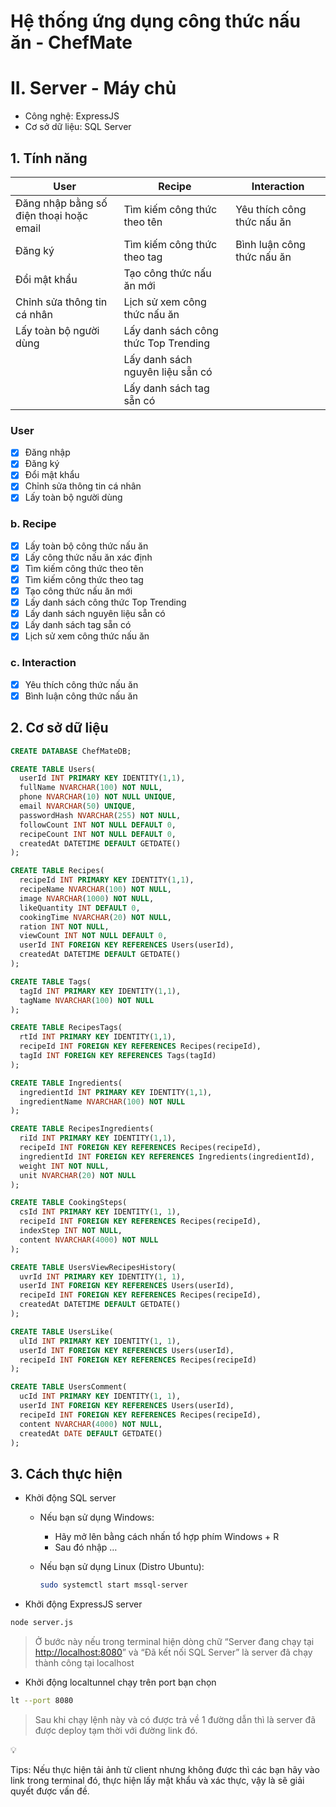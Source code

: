 # Hệ thống ứng dụng công thức nấu ăn - ChefMate

# II. Server - Máy chủ

- Công nghệ: ExpressJS
- Cơ sở dữ liệu: SQL Server

## 1. Tính năng

| User | Recipe | Interaction |
| --- | --- | --- |
| Đăng nhập bằng số điện thoại hoặc email | Tìm kiếm công thức theo tên | Yêu thích công thức nấu ăn |
| Đăng ký | Tìm kiếm công thức theo tag | Bình luận công thức nấu ăn |
| Đổi mật khẩu | Tạo công thức nấu ăn mới |  |
| Chỉnh sửa thông tin cá nhân | Lịch sử xem công thức nấu ăn |  |
| Lấy toàn bộ người dùng | Lấy danh sách công thức Top Trending |  |
|  | Lấy danh sách nguyên liệu sẵn có |  |
|  | Lấy danh sách tag sẵn có |  |

### User

- [x]  Đăng nhập
- [x]  Đăng ký
- [x]  Đổi mật khẩu
- [x]  Chỉnh sửa thông tin cá nhân
- [x]  Lấy toàn bộ người dùng

### b. Recipe

- [x]  Lấy toàn bộ công thức nấu ăn
- [x]  Lấy công thức nấu ăn xác định
- [x]  Tìm kiếm công thức theo tên
- [x]  Tìm kiếm công thức theo tag
- [x]  Tạo công thức nấu ăn mới
- [x]  Lấy danh sách công thức Top Trending
- [x]  Lấy danh sách nguyên liệu sẵn có
- [x]  Lấy danh sách tag sẵn có
- [x]  Lịch sử xem công thức nấu ăn

### c. Interaction

- [x]  Yêu thích công thức nấu ăn
- [x]  Bình luận công thức nấu ăn

## 2. Cơ sở dữ liệu

```sql
CREATE DATABASE ChefMateDB;

CREATE TABLE Users(
  userId INT PRIMARY KEY IDENTITY(1,1),
  fullName NVARCHAR(100) NOT NULL,
  phone NVARCHAR(10) NOT NULL UNIQUE,
  email NVARCHAR(50) UNIQUE,
  passwordHash NVARCHAR(255) NOT NULL,
  followCount INT NOT NULL DEFAULT 0,
  recipeCount INT NOT NULL DEFAULT 0,
  createdAt DATETIME DEFAULT GETDATE()
);

CREATE TABLE Recipes(
  recipeId INT PRIMARY KEY IDENTITY(1,1),
  recipeName NVARCHAR(100) NOT NULL,
  image NVARCHAR(1000) NOT NULL,
  likeQuantity INT DEFAULT 0,
  cookingTime NVARCHAR(20) NOT NULL,
  ration INT NOT NULL,
  viewCount INT NOT NULL DEFAULT 0,
  userId INT FOREIGN KEY REFERENCES Users(userId),
  createdAt DATETIME DEFAULT GETDATE()
);

CREATE TABLE Tags(
  tagId INT PRIMARY KEY IDENTITY(1,1),
  tagName NVARCHAR(100) NOT NULL
);

CREATE TABLE RecipesTags(
  rtId INT PRIMARY KEY IDENTITY(1,1),
  recipeId INT FOREIGN KEY REFERENCES Recipes(recipeId),
  tagId INT FOREIGN KEY REFERENCES Tags(tagId)
);

CREATE TABLE Ingredients(
  ingredientId INT PRIMARY KEY IDENTITY(1,1),
  ingredientName NVARCHAR(100) NOT NULL
);

CREATE TABLE RecipesIngredients(
  riId INT PRIMARY KEY IDENTITY(1,1),
  recipeId INT FOREIGN KEY REFERENCES Recipes(recipeId),
  ingredientId INT FOREIGN KEY REFERENCES Ingredients(ingredientId),
  weight INT NOT NULL,
  unit NVARCHAR(20) NOT NULL
);

CREATE TABLE CookingSteps(
  csId INT PRIMARY KEY IDENTITY(1, 1),
  recipeId INT FOREIGN KEY REFERENCES Recipes(recipeId),
  indexStep INT NOT NULL,
  content NVARCHAR(4000) NOT NULL
);

CREATE TABLE UsersViewRecipesHistory(
  uvrId INT PRIMARY KEY IDENTITY(1, 1),
  userId INT FOREIGN KEY REFERENCES Users(userId),
  recipeId INT FOREIGN KEY REFERENCES Recipes(recipeId),
  createdAt DATETIME DEFAULT GETDATE()
);

CREATE TABLE UsersLike(
  ulId INT PRIMARY KEY IDENTITY(1, 1),
  userId INT FOREIGN KEY REFERENCES Users(userId),
  recipeId INT FOREIGN KEY REFERENCES Recipes(recipeId)
);

CREATE TABLE UsersComment(
  ucId INT PRIMARY KEY IDENTITY(1, 1),
  userId INT FOREIGN KEY REFERENCES Users(userId),
  recipeId INT FOREIGN KEY REFERENCES Recipes(recipeId),
  content NVARCHAR(4000) NOT NULL,
  createdAt DATE DEFAULT GETDATE()
);
```

## 3. Cách thực hiện

- Khởi động SQL server
    - Nếu bạn sử dụng Windows:
        - Hãy mở lên bằng cách nhấn tổ hợp phím Windows + R
        - Sau đó nhập …
    - Nếu bạn sử dụng Linux (Distro Ubuntu):
        
        ```bash
        sudo systemctl start mssql-server
        ```
        
- Khởi động ExpressJS server

```bash
node server.js
```

> Ở bước này nếu trong terminal hiện dòng chữ “Server đang chạy tại [http://localhost:8080](http://localhost:8080/)” và “Đã kết nối SQL Server” là server đã chạy thành công tại localhost
> 
- Khởi động localtunnel chạy trên port bạn chọn

```bash
lt --port 8080
```

> Sau khi chạy lệnh này và có được trả về 1 đường dẫn thì là server đã được deploy tạm thời với đường link đó.
> 

<aside>
💡

Tips: Nếu thực hiện tải ảnh từ client nhưng không được thì các bạn hãy vào link trong terminal đó, thực hiện lấy mật khẩu và xác thực, vậy là sẽ giải quyết được vấn đề.

</aside>